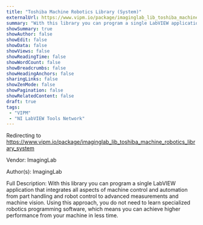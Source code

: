 ```yaml
---
title: "Toshiba Machine Robotics Library (System)"
externalUrl: https://www.vipm.io/package/imaginglab_lib_toshiba_machine_robotics_library_system
summary: "With this library you can program a single LabVIEW application that integrates all aspects of machine control and automation from part handling and robot control to advanced measurements and machine vision."
showSummary: true
showAuthor: false
showEdit: false
showData: false
showViews: false
showReadingTime: false
showWordCount: false
showBreadcrumbs: false
showHeadingAnchors: false
sharingLinks: false
showZenMode: false
showPagination: false
showRelatedContent: false
draft: true
tags:
 - "VIPM"
 - "NI LabVIEW Tools Network"
---
```


Redirecting to https://www.vipm.io/package/imaginglab_lib_toshiba_machine_robotics_library_system

Vendor: ImagingLab

Author(s): ImagingLab
 
Full Description:
With this library you can program a single LabVIEW application that integrates all aspects of machine control and automation from part handling and robot control to advanced measurements and machine vision. Using this approach, you do not need to learn specialized robotics programming software, which means you can achieve higher performance from your machine in less time.